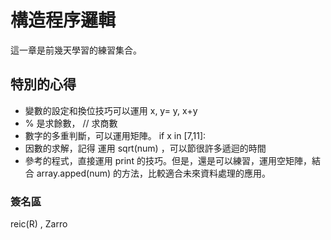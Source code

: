 # 構造程序邏輯

這一章是前幾天學習的練習集合。

## 特別的心得

* 變數的設定和換位技巧可以運用 x, y= y, x+y
* % 是求餘數，  // 求商數
* 數字的多重判斷，可以運用矩陣。  if x in [7,11]: 
* 因數的求解，記得 運用 sqrt(num) ，可以節很許多遞迴的時間
* 參考的程式，直接運用 print 的技巧。但是，還是可以練習，運用空矩陣，結合 array.apped(num) 的方法，比較適合未來資料處理的應用。

### 簽名區

reic(R) , Zarro